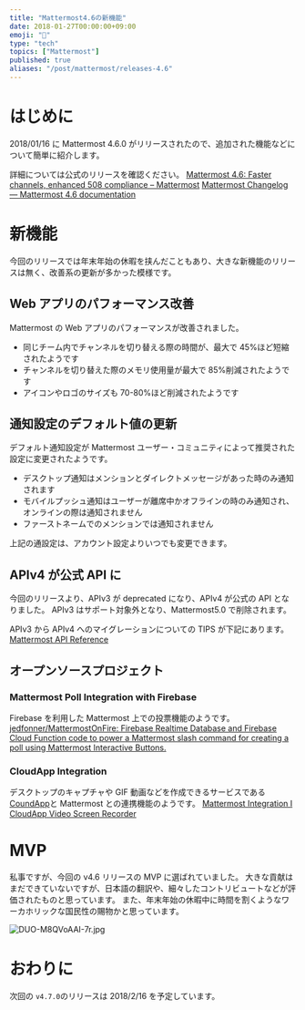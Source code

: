 ```yaml
---
title: "Mattermost4.6の新機能"
date: 2018-01-27T00:00:00+09:00
emoji: "📣"
type: "tech"
topics: ["Mattermost"]
published: true
aliases: "/post/mattermost/releases-4.6"
---
```


# はじめに

2018/01/16 に Mattermost 4.6.0 がリリースされたので、追加された機能などについて簡単に紹介します。

詳細については公式のリリースを確認ください。
[Mattermost 4\.6: Faster channels, enhanced 508 compliance – Mattermost](https://about.mattermost.com/releases/mattermost-4-6/)
[Mattermost Changelog — Mattermost 4\.6 documentation](https://docs.mattermost.com/administration/changelog.html#release-v4-6)

# 新機能

今回のリリースでは年末年始の休暇を挟んだこともあり、大きな新機能のリリースは無く、改善系の更新が多かった模様です。

## Web アプリのパフォーマンス改善

Mattermost の Web アプリのパフォーマンスが改善されました。

- 同じチーム内でチャンネルを切り替える際の時間が、最大で 45%ほど短縮されたようです
- チャンネルを切り替えた際のメモリ使用量が最大で 85%削減されたようです
- アイコンやロゴのサイズも 70-80%ほど削減されたようです

## 通知設定のデフォルト値の更新

デフォルト通知設定が Mattermost ユーザー・コミュニティによって推奨された設定に変更されたようです。

- デスクトップ通知はメンションとダイレクトメッセージがあった時のみ通知されます
- モバイルプッシュ通知はユーザーが離席中かオフラインの時のみ通知され、オンラインの際は通知されません
- ファーストネームでのメンションでは通知されません

上記の通設定は、アカウント設定よりいつでも変更できます。

## APIv4 が公式 API に

今回のリリースより、APIv3 が deprecated になり、APIv4 が公式の API となりました。
APIv3 はサポート対象外となり、Mattermost5.0 で削除されます。

APIv3 から APIv4 へのマイグレーションについての TIPS が下記にあります。
[Mattermost API Reference](https://api.mattermost.com/#tag/schema)

## オープンソースプロジェクト

### Mattermost Poll Integration with Firebase

Firebase を利用した Mattermost 上での投票機能のようです。
[jedfonner/MattermostOnFire: Firebase Realtime Database and Firebase Cloud Function code to power a Mattermost slash command for creating a poll using Mattermost Interactive Buttons\.](https://github.com/jedfonner/MattermostOnFire)

### CloudApp Integration

デスクトップのキャプチャや GIF 動画などを作成できるサービスである[CoundApp](https://www.getcloudapp.com/)と Mattermost との連携機能のようです。
[Mattermost Integration I CloudApp Video Screen Recorder](https://www.getcloudapp.com/integrations/mattermost)

# MVP

私事ですが、今回の v4.6 リリースの MVP に選ばれていました。
大きな貢献はまだできていないですが、日本語の翻訳や、細々したコントリビュートなどが評価されたものと思っています。
また、年末年始の休暇中に時間を割くようなワーカホリックな国民性の賜物かと思っています。

![DUO-M8QVoAAI-7r.jpg](https://qiita-image-store.s3.amazonaws.com/0/9891/a0db2679-9999-d4e1-cf5c-bdbc6788e80f.jpeg)

# おわりに

次回の `v4.7.0`のリリースは 2018/2/16 を予定しています。
